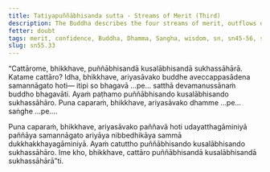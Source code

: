 ```yaml
---
title: Tatiyapuññābhisanda sutta - Streams of Merit (Third)
description: The Buddha describes the four streams of merit, outflows of good, and supports for ease. The fourth quality is wisdom.
fetter: doubt
tags: merit, confidence, Buddha, Dhamma, Sangha, wisdom, sn, sn45-56, sn55
slug: sn55.33
---
```


“Cattārome, bhikkhave, puññābhisandā kusalābhisandā sukhassāhārā. Katame cattāro? Idha, bhikkhave, ariyasāvako buddhe aveccappasādena samannāgato hoti— itipi so bhagavā …pe… satthā devamanussānaṁ buddho bhagavāti. Ayaṁ paṭhamo puññābhisando kusalābhisando sukhassāhāro. Puna caparaṁ, bhikkhave, ariyasāvako dhamme …pe… saṅghe …pe….

Puna caparaṁ, bhikkhave, ariyasāvako paññavā hoti udayatthagāminiyā paññāya samannāgato ariyāya nibbedhikāya sammā dukkhakkhayagāminiyā. Ayaṁ catuttho puññābhisando kusalābhisando sukhassāhāro. Ime kho, bhikkhave, cattāro puññābhisandā kusalābhisandā sukhassāhārā”ti.
